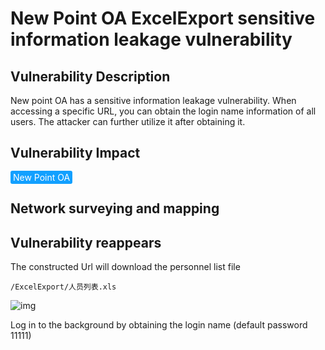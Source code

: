 # New Point OA ExcelExport sensitive information leakage vulnerability

## Vulnerability Description

New point OA has a sensitive information leakage vulnerability. When accessing a specific URL, you can obtain the login name information of all users. The attacker can further utilize it after obtaining it.

## Vulnerability Impact

<span style="background-color:rgb(18, 160, 255); padding: 2px 4px; border-radius: 3px; color: white;">New Point OA</span>

## Network surveying and mapping



## Vulnerability reappears

The constructed Url will download the personnel list file

```plain
/ExcelExport/人员列表.xls
```



![img](https://raw.githubusercontent.com/PeiQi0/PeiQi-WIKI-Book/refs/heads/main/docs/.vuepress/../.vuepress/public/img/xd-1.png)



Log in to the background by obtaining the login name (default password 11111)